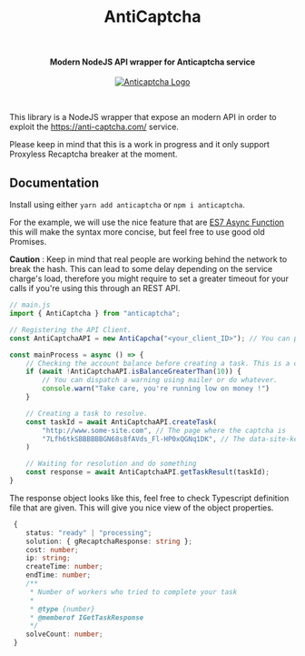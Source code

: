 <h1 align="center">
  AntiCaptcha
  <br>
  <br>
</h1>

<h4 align="center">Modern NodeJS API wrapper for Anticaptcha service</h4>

<p align="center">
  <a href="https://www.typescriptlang.org"><img src="https://anti-captcha.com/images/mainpage/herofront_nocape.png" alt="Anticaptcha Logo"></a>
</p>
<br>

This library is a NodeJS wrapper that expose an modern API in order to exploit the https://anti-captcha.com/ service.

Please keep in mind that this is a work in progress and it only support Proxyless Recaptcha breaker at the moment.


## Documentation
Install using either `yarn add anticaptcha` or `npm i anticaptcha`.

For the example, we will use the nice feature that are [ES7 Async Function](https://developers.google.com/web/fundamentals/primers/async-functions) this will make the syntax more concise, but feel free to use good old Promises.

**Caution** : Keep in mind that real people are working behind the network to break the hash. This can lead to some delay depending on the service charge's load, therefore you might require to set a greater timeout for your calls if you're using this through an REST API.

```javascript
// main.js
import { AntiCaptcha } from "anticaptcha";

// Registering the API Client.
const AntiCaptchaAPI = new AntiCapcha("<your_client_ID>"); // You can pass true as second argument to enable debug logs.

const mainProcess = async () => {
    // Checking the account balance before creating a task. This is a conveniance method.
    if (await !AntiCaptchaAPI.isBalanceGreaterThan(10)) {
        // You can dispatch a warning using mailer or do whatever.
        console.warn("Take care, you're running low on money !")
    }

    // Creating a task to resolve.
    const taskId = await AntiCaptchaAPI.createTask(
        "http://www.some-site.com", // The page where the captcha is
        "7Lfh6tkSBBBBBBGN68s8fAVds_Fl-HP0xQGNq1DK", // The data-site-key value
    )

    // Waiting for resolution and do something
    const response = await AntiCaptchaAPI.getTaskResult(taskId);
}

```

The response object looks like this, feel free to check Typescript definition file that are given. This will give you nice view of the object properties.

```typescript
 {
    status: "ready" | "processing";
    solution: { gRecaptchaResponse: string };
    cost: number;
    ip: string;
    createTime: number;
    endTime: number;
    /**
     * Number of workers who tried to complete your task
     *
     * @type {number}
     * @memberof IGetTaskResponse
     */
    solveCount: number;
 }
```